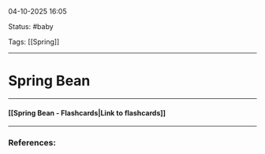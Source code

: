 
04-10-2025 16:05

Status: #baby

Tags: [[Spring]]

---
# Spring Bean


----
#### [[Spring Bean - Flashcards|Link to flashcards]]



---
### References:

